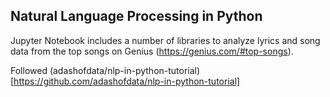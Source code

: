 ## Natural Language Processing in Python

Jupyter Notebook includes a number of libraries to analyze lyrics and song data from the top songs on Genius (https://genius.com/#top-songs).

Followed (adashofdata/nlp-in-python-tutorial)[https://github.com/adashofdata/nlp-in-python-tutorial]